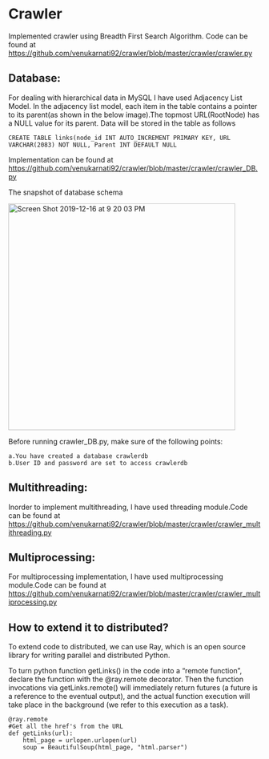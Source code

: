 # Crawler
Implemented crawler using Breadth First Search Algorithm. Code can be found at https://github.com/venukarnati92/crawler/blob/master/crawler/crawler.py


## Database:
For dealing with hierarchical data in MySQL I have used Adjacency List Model.
In the adjacency list model, each item in the table contains a pointer to its parent(as shown in the below image).The topmost URL(RootNode) has a NULL value for its parent.
Data will be stored in the table as follows

```CREATE TABLE links(node_id INT AUTO_INCREMENT PRIMARY KEY, URL VARCHAR(2083) NOT NULL, Parent INT DEFAULT NULL```

Implementation can be found at https://github.com/venukarnati92/crawler/blob/master/crawler/crawler_DB.py

The snapshot of database schema

<img width="453" alt="Screen Shot 2019-12-16 at 9 20 03 PM" src="https://user-images.githubusercontent.com/22748497/70969943-fb5f7b80-2051-11ea-8076-0dc8f328e30c.png">

Before running crawler_DB.py, make sure of the following points:

    a.You have created a database crawlerdb
    b.User ID and password are set to access crawlerdb

## Multithreading:
Inorder to implement multithreading, I have used threading module.Code can be found at https://github.com/venukarnati92/crawler/blob/master/crawler/crawler_multithreading.py

## Multiprocessing:

For multiprocessing implementation, I have used multiprocessing module.Code can be found at
https://github.com/venukarnati92/crawler/blob/master/crawler/crawler_multiprocessing.py

## How to extend it to distributed?

To extend code to distributed, we can use Ray, which is an open source library for writing parallel and distributed Python.

To turn python function getLinks() in the code into a “remote function”, declare the function with the @ray.remote decorator. Then the function invocations via getLinks.remote() will immediately return futures (a future is a reference to the eventual output), and the actual function execution will take place in the background (we refer to this execution as a task).
```
@ray.remote
#Get all the href's from the URL
def getLinks(url):
    html_page = urlopen.urlopen(url)
    soup = BeautifulSoup(html_page, "html.parser")
